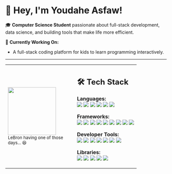 # 👋 Hey, I'm Youdahe Asfaw!

🎓 **Computer Science Student** passionate about full-stack development, data science, and building tools that make life more efficient.

🔭 **Currently Working On:**
- A full-stack coding platform for kids to learn programming interactively.

---

<table>
  <tr>
    <td width="200">
      <a href="https://giphy.com/gifs/IglQkzvuewsoD6E1Pj">
        <img src="https://media.giphy.com/media/v1.Y2lkPTc5MGI3NjExNG5nMGgyNWZiaTE1andyaW42YjU1NXhscHQwbWp3dWw1cXgzemt3ZCZlcD12MV9naWZzX3NlYXJjaCZjdD1n/IglQkzvuewsoD6E1Pj/giphy.gif" width="150"/>
      </a>
      <br/>
      <sub>LeBron having one of those days... 😆</sub>
    </td>
    <td>

## 🛠️ Tech Stack

**Languages:**  
<img src="https://img.shields.io/badge/Python-3776AB?style=flat&logo=python&logoColor=white"/> <img src="https://img.shields.io/badge/Java-007396?style=flat&logo=java&logoColor=white"/> <img src="https://img.shields.io/badge/JavaScript-F7DF1E?style=flat&logo=javascript&logoColor=black"/> <img src="https://img.shields.io/badge/MySQL-4479A1?style=flat&logo=mysql&logoColor=white"/> <img src="https://img.shields.io/badge/HTML5-E34F26?style=flat&logo=html5&logoColor=white"/> <img src="https://img.shields.io/badge/CSS3-1572B6?style=flat&logo=css3&logoColor=white"/>

**Frameworks:**  
<img src="https://img.shields.io/badge/Flask-000000?style=flat&logo=flask&logoColor=white"/> <img src="https://img.shields.io/badge/Streamlit-FF4B4B?style=flat&logo=streamlit&logoColor=white"/> <img src="https://img.shields.io/badge/LangChain-3D3D3D?style=flat"/> <img src="https://img.shields.io/badge/Tailwind_CSS-06B6D4?style=flat&logo=tailwind-css&logoColor=white"/> <img src="https://img.shields.io/badge/Three.js-000000?style=flat&logo=three.js&logoColor=white"/> <img src="https://img.shields.io/badge/Vite-646CFF?style=flat&logo=vite&logoColor=white"/> <img src="https://img.shields.io/badge/Tesseract.js-5A5A5A?style=flat"/> <img src="https://img.shields.io/badge/React-61DAFB?style=flat&logo=react&logoColor=black"/> <img src="https://img.shields.io/badge/Express.js-000000?style=flat"/>

**Developer Tools:**  
<img src="https://img.shields.io/badge/Git-F05032?style=flat&logo=git&logoColor=white"/> <img src="https://img.shields.io/badge/GitHub-181717?style=flat&logo=github&logoColor=white"/> <img src="https://img.shields.io/badge/VS_Code-007ACC?style=flat&logo=visual-studio-code&logoColor=white"/> <img src="https://img.shields.io/badge/Google_Cloud-4285F4?style=flat&logo=google-cloud&logoColor=white"/> <img src="https://img.shields.io/badge/Postman-FF6C37?style=flat&logo=postman&logoColor=white"/> <img src="https://img.shields.io/badge/Node.js-339933?style=flat&logo=node.js&logoColor=white"/> <img src="https://img.shields.io/badge/MongoDB-47A248?style=flat&logo=mongodb&logoColor=white"/>

**Libraries:**  
<img src="https://img.shields.io/badge/Hugging_Face-FFD21F?style=flat&logo=hugging-face&logoColor=black"/> <img src="https://img.shields.io/badge/pandas-150458?style=flat&logo=pandas&logoColor=white"/> <img src="https://img.shields.io/badge/NumPy-013243?style=flat&logo=numpy&logoColor=white"/> <img src="https://img.shields.io/badge/yfinance-3D3D3D?style=flat"/> <img src="https://img.shields.io/badge/Matplotlib-11557C?style=flat"/>

</td>
  </tr>
</table>
